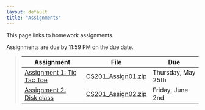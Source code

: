 ```yaml
---
layout: default
title: "Assignments"
---
```


This page links to homework assignments.

Assignments are due by 11:59 PM on the due date.

> Assignment | File | Due
> ---------- | ---- | ---
> [Assignment 1: Tic Tac Toe](assign01.html) | [CS201\_Assign01.zip](CS201_Assign01.zip) | Thursday, May 25th
> [Assignment 2: Disk class](assign02.html) | [CS201\_Assign02.zip](CS201_Assign02.zip) | Friday, June 2nd


<!--
> [Assignment 2: Disk class](assign02.html) | [CS201\_Assign02.zip](CS201_Assign02.zip) | Monday, Sept 19th
> [Assignment 3: Disks Game](assign03.html) | n/a | Wednesday, Sept 28th
> [Assignment 4: Klondike](assign04.html) | [CS201\_Assign04.zip](CS201_Assign04.zip) | MS 1: Friday, Oct 14th<br>MS 2: Friday, Nov 4th
> [Assignment 5: Mandelbrot Set Renderer](assign05.html) | [CS201\_Assign05.zip](CS201_Assign05.zip) | Friday, Nov 18th
> [Assignment 6: Web Crawler](assign06.html) | [CS201\_Assign06\_MS1.zip](CS201_Assign06_MS1.zip)<br>[CS201\_Assign06\_MS2.zip](CS201_Assign06_MS2.zip) | MS1: Tuesday, Dec 6th<br>MS2: Tuesday, Dec 13th
-->
